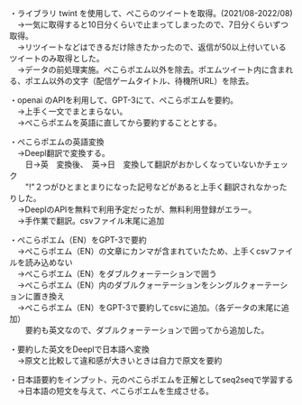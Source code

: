 ・ライブラリ twint を使用して、ぺこらのツイートを取得。(2021/08-2022/08)  
　→一気に取得すると10日分くらいで止まってしまったので、7日分くらいずつ取得。  
　→リツイートなどはできるだけ除きたかったので、返信が50以上付いているツイートのみ取得とした。  
　→データの前処理実施。ぺこらポエム以外を除去。ポエムツイート内に含まれる、ポエム以外の文字（配信ゲームタイトル、待機所URL）を除去。  

・openai のAPIを利用して、GPT-3にて、ぺこらポエムを要約。  
　→上手く一文でまとまらない。  
　→ぺこらポエムを英語に直してから要約することとする。  

・ぺこらポエムの英語変換  
　→Deepl翻訳で変換する。  
　　日→英　変換後、　英→日　変換して翻訳がおかしくなっていないかチェック  
　　"!"２つがひとまとまりになった記号などがあると上手く翻訳されなかったりした。  
　→DeeplのAPIを無料で利用予定だったが、無料利用登録がエラー。  
　→手作業で翻訳。csvファイル末尾に追加  

・ぺこらポエム（EN）をGPT-3で要約  
　→ぺこらポエム（EN）の文章にカンマが含まれていたため、上手くcsvファイルを読み込めない  
　→ぺこらポエム（EN）をダブルクォーテーションで囲う  
　→ぺこらポエム（EN）内のダブルクォーテーションをシングルクォーテーションに置き換え  
　→ぺこらポエム（EN）をGPT-3で要約してcsvに追加。（各データの末尾に追加）  
　　要約も英文なので、ダブルクォーテーションで囲ってから追加した。  

・要約した英文をDeeplで日本語へ変換  
　→原文と比較して違和感が大きいときは自力で原文を要約  

・日本語要約をインプット、元のぺこらポエムを正解としてseq2seqで学習する  
　→日本語の短文を与えて、ぺこらポエムを生成させる。  
